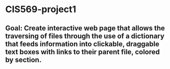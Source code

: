 # CIS569-project1
## Goal: Create interactive web page that allows the traversing of files through the use of a dictionary that feeds information into clickable, draggable text boxes with links to their parent file, colored by section.
